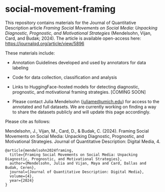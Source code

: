# social-movement-framing
This repository contains materials for the Journal of Quantitative Description article _Framing Social Movements on Social Media: Unpacking Diagnostic, Prognostic, and Motivational Strategies_ (Mendelsohn, Vijan, Card, and Budak; 2024). The article is available open-access here: https://journalqd.org/article/view/5896

These materials include:
* Annotation Guidelines developed and used by annotators for data labeling
* Code for data collection, classification and analysis
* Links to HuggingFace-hosted models for detecting diagnostic, prognostic, and motivational framing strategies. [COMING SOON]

* Please contact Julia Mendelsohn (juliame@umich.edu) for access to the annotated and full datasets. We are currently working on finding a way to share the datasets publicly and will update this page accordingly.

Please cite as follows:

Mendelsohn, J., Vijan, M., Card, D., & Budak, C. (2024). Framing Social Movements on Social Media: Unpacking Diagnostic, Prognostic, and Motivational Strategies. Journal of Quantitative Description: Digital Media, 4.

```
@article{mendelsohn2024framing,
  title={Framing Social Movements on Social Media: Unpacking Diagnostic, Prognostic, and Motivational Strategies},
  author={Mendelsohn, Julia and Vijan, Maya and Card, Dallas and Budak, Ceren},
  journal={Journal of Quantitative Description: Digital Media},
  volume={4},
  year={2024}
}
```

